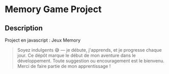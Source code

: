 # Memory Game Project 


## Description 

Project en javascript : Jeux Memory

> Soyez indulgents 😅 — je débute, j'apprends, et je progresse chaque jour.
Ce dépôt marque le début de mon aventure dans le développement. Toute suggestion ou encouragement est le bienvenu. Merci de faire partie de mon apprentissage !